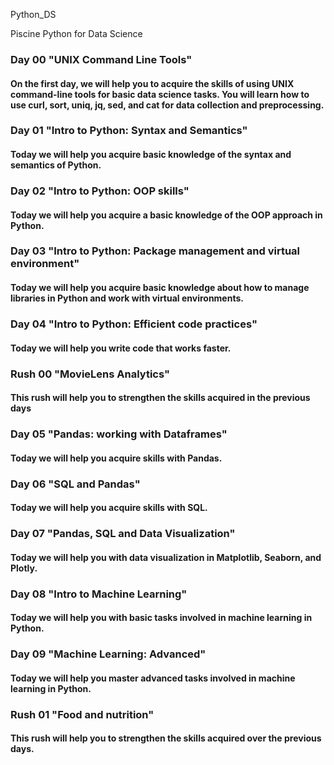Python_DS

Piscine Python for Data Science


### Day 00 "UNIX Command Line Tools"
#### On the first day, we will help you to acquire the skills of using UNIX command-line tools for basic data science tasks. You will learn how to use curl, sort, uniq, jq, sed, and cat for data collection and preprocessing.


### Day 01 "Intro to Python: Syntax and Semantics"
#### Today we will help you acquire basic knowledge of the syntax and semantics of Python.


### Day 02 "Intro to Python: OOP skills"
#### Today we will help you acquire a basic knowledge of the OOP approach in Python.


### Day 03 "Intro to Python: Package management and virtual environment"
#### Today we will help you acquire basic knowledge about how to manage libraries in Python and work with virtual environments.


### Day 04 "Intro to Python: Efficient code practices"
#### Today we will help you write code that works faster.


### Rush 00 "MovieLens Analytics"
#### This rush will help you to strengthen the skills acquired in the previous days


### Day 05 "Pandas: working with Dataframes"
#### Today we will help you acquire skills with Pandas.


### Day 06 "SQL and Pandas"
#### Today we will help you acquire skills with SQL.


### Day 07 "Pandas, SQL and Data Visualization"
#### Today we will help you with data visualization in Matplotlib, Seaborn, and Plotly.


### Day 08 "Intro to Machine Learning"
#### Today we will help you with basic tasks involved in machine learning in Python.


### Day 09 "Machine Learning: Advanced"
#### Today we will help you master advanced tasks involved in machine learning in Python.


### Rush 01 "Food and nutrition"
#### This rush will help you to strengthen the skills acquired over the previous days.
